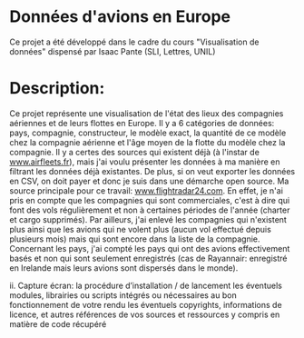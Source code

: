 # Données d'avions en Europe
Ce projet a été développé dans le cadre du cours "Visualisation de données" dispensé par Isaac Pante (SLI, Lettres, UNIL)

# Description:
Ce projet représente une visualisation de l'état des lieux des compagnies aériennes et de leurs flottes en Europe. Il y a 6 catégories de données: pays, compagnie, constructeur, le modèle exact, la quantité de ce modèle chez la compagnie aérienne et l'âge moyen de la flotte du modèle chez la compagnie. Il y a certes des sources qui existent déjà (à l'instar de www.airfleets.fr), mais j'ai voulu présenter les données à ma manière en filtrant les données déjà existantes. De plus, si on veut exporter les données en CSV, on doit payer et donc je suis dans une démarche open source. Ma source principale pour ce travail: www.flightradar24.com. En effet, je n'ai pris en compte que les compagnies qui sont commerciales, c'est à dire qui font des vols régulièrement et non à certaines périodes de l'année (charter et cargo supprimés). Par ailleurs, j'ai enlevé les compagnies qui n'existent plus ainsi que les avions qui ne volent plus (aucun vol effectué depuis plusieurs mois) mais qui sont encore dans la liste de la compagnie. Concernant les pays, j'ai compté les pays qui ont des avions effectivement basés et non qui sont seulement enregistrés (cas de Rayannair: enregistré en Irelande mais leurs avions sont dispersés dans le monde). 

ii. Capture écran: la procédure d’installation / de lancement
les éventuels modules, librairies ou scripts intégrés ou nécessaires au bon fonctionnement de votre rendu
les éventuels copyrights, informations de licence, et autres références de vos sources et ressources y compris en matière de code récupéré

